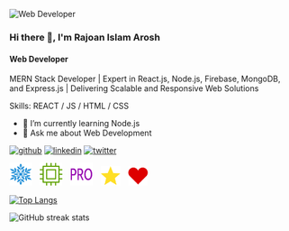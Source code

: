 ![Web Developer ](https://i.ibb.co.com/S0vTjTB/1724705996984.jpg)
### Hi there 👋, I'm Rajoan Islam Arosh
#### Web Developer 


MERN Stack Developer | Expert in React.js, Node.js, Firebase, MongoDB, and Express.js | Delivering Scalable and Responsive Web Solutions

Skills:  REACT / JS / HTML / CSS

- 🌱 I’m currently learning Node.js 
- 💬 Ask me about Web Development  


[<img src='https://cdn.jsdelivr.net/npm/simple-icons@3.0.1/icons/github.svg' alt='github' height='40'>](https://github.com/rajoanarosh)  [<img src='https://cdn.jsdelivr.net/npm/simple-icons@3.0.1/icons/linkedin.svg' alt='linkedin' height='40'>](https://www.linkedin.com/in/ri-arosh/)  [<img src='https://cdn.jsdelivr.net/npm/simple-icons@3.0.1/icons/twitter.svg' alt='twitter' height='40'>](https://twitter.com/ri_arosh)  

<a href='https://archiveprogram.github.com/'><img src='https://raw.githubusercontent.com/acervenky/animated-github-badges/master/assets/acbadge.gif' width='40' height='40'></a> <a href='https://docs.github.com/en/developers'><img src='https://raw.githubusercontent.com/acervenky/animated-github-badges/master/assets/devbadge.gif' width='40' height='40'></a> <a href='https://github.com/pricing'><img src='https://raw.githubusercontent.com/acervenky/animated-github-badges/master/assets/pro.gif' width='40' height='40'></a> <a href='https://stars.github.com/'><img src='https://raw.githubusercontent.com/acervenky/animated-github-badges/master/assets/starbadge.gif' width='35' height='35'></a> <a href='https://docs.github.com/en/github/supporting-the-open-source-community-with-github-sponsors'><img src='https://raw.githubusercontent.com/acervenky/animated-github-badges/master/assets/sponsorbadge.gif' width='35' height='35'></a> 

[![Top Langs](https://github-readme-stats.vercel.app/api/top-langs/?username=rajoanarosh)](https://github.com/anuraghazra/github-readme-stats)

![GitHub streak stats](https://streak-stats.demolab.com/?user=rajoanarosh)  

